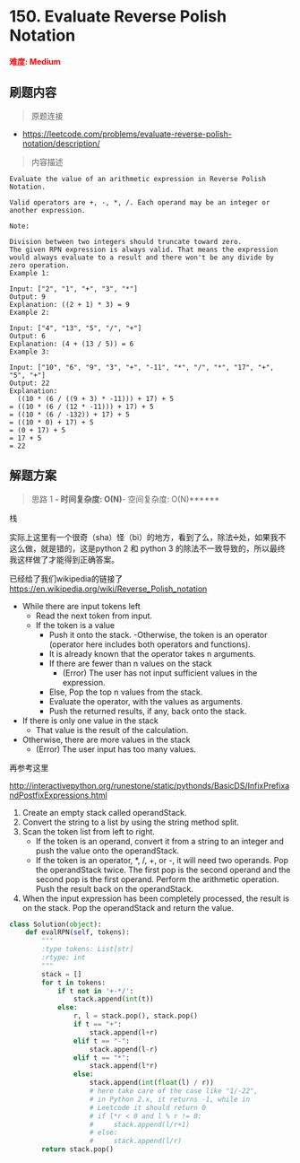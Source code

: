 # 150. Evaluate Reverse Polish Notation

**<font color=red>难度: Medium</font>**

## 刷题内容

> 原题连接

* https://leetcode.com/problems/evaluate-reverse-polish-notation/description/

> 内容描述

```
Evaluate the value of an arithmetic expression in Reverse Polish Notation.

Valid operators are +, -, *, /. Each operand may be an integer or another expression.

Note:

Division between two integers should truncate toward zero.
The given RPN expression is always valid. That means the expression would always evaluate to a result and there won't be any divide by zero operation.
Example 1:

Input: ["2", "1", "+", "3", "*"]
Output: 9
Explanation: ((2 + 1) * 3) = 9
Example 2:

Input: ["4", "13", "5", "/", "+"]
Output: 6
Explanation: (4 + (13 / 5)) = 6
Example 3:

Input: ["10", "6", "9", "3", "+", "-11", "*", "/", "*", "17", "+", "5", "+"]
Output: 22
Explanation: 
  ((10 * (6 / ((9 + 3) * -11))) + 17) + 5
= ((10 * (6 / (12 * -11))) + 17) + 5
= ((10 * (6 / -132)) + 17) + 5
= ((10 * 0) + 17) + 5
= (0 + 17) + 5
= 17 + 5
= 22
```

## 解题方案

> 思路 1
******- 时间复杂度: O(N)******- 空间复杂度: O(N)******

栈

实际上这里有一个很奇（sha）怪（bi）的地方，看到了么，除法➗处，如果我不这么做，就是错的，这是python 2 和 python 3 的除法不一致导致的，所以最终我这样做了才能得到正确答案。


已经给了我们wikipedia的链接了<https://en.wikipedia.org/wiki/Reverse_Polish_notation>

- While there are input tokens left
	- Read the next token from input.
	- If the token is a value
		- Push it onto the stack.
	-Otherwise, the token is an operator (operator here includes both operators and functions).
		- It is already known that the operator takes n arguments.
		- If there are fewer than n values on the stack
			- (Error) The user has not input sufficient values in the expression.
		- Else, Pop the top n values from the stack.
		- Evaluate the operator, with the values as arguments.
		- Push the returned results, if any, back onto the stack.
- If there is only one value in the stack
	- That value is the result of the calculation.
- Otherwise, there are more values in the stack
	- (Error) The user input has too many values.



再参考这里

<http://interactivepython.org/runestone/static/pythonds/BasicDS/InfixPrefixandPostfixExpressions.html>


1. Create an empty stack called operandStack.
2. Convert the string to a list by using the string method split.
3. Scan the token list from left to right.
	- If the token is an operand, convert it from a string to an integer and push the value onto the operandStack.
	- If the token is an operator, *, /, +, or -, it will need two operands. Pop the operandStack twice. The first pop is the second operand and the second pop is the first operand. Perform the arithmetic operation. Push the result back on the operandStack.
4. When the input expression has been completely processed, the result is on the stack. Pop the operandStack and return the value.

```python
class Solution(object):
    def evalRPN(self, tokens):
        """
        :type tokens: List[str]
        :rtype: int
        """
        stack = []
        for t in tokens:
            if t not in '+-*/':
                stack.append(int(t))
            else:
                r, l = stack.pop(), stack.pop()
                if t == "+":
                    stack.append(l+r)
                elif t == "-":
                    stack.append(l-r)
                elif t == "*":
                    stack.append(l*r)
                else:
                    stack.append(int(float(l) / r))
                    # here take care of the case like "1/-22",
                    # in Python 2.x, it returns -1, while in 
                    # Leetcode it should return 0
                    # if l*r < 0 and l % r != 0:
                    #     stack.append(l/r+1)
                    # else:
                    #     stack.append(l/r)
        return stack.pop()
```




